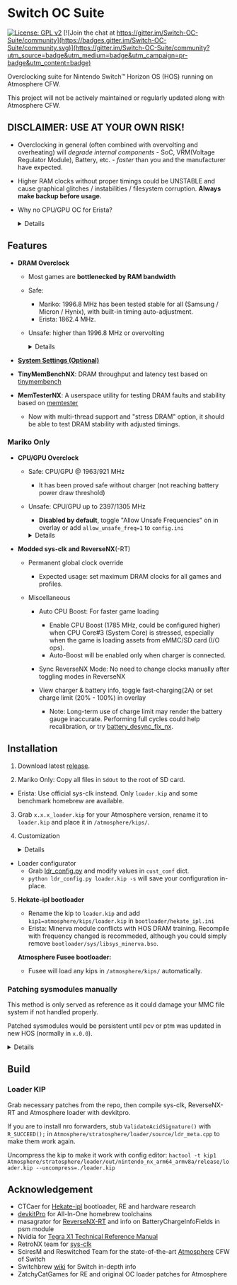 # Switch OC Suite

[![License: GPL v2](https://img.shields.io/badge/License-GPL_v2-blue.svg)](https://www.gnu.org/licenses/old-licenses/gpl-2.0.en.html) [![Join the chat at https://gitter.im/Switch-OC-Suite/community](https://badges.gitter.im/Switch-OC-Suite/community.svg)](https://gitter.im/Switch-OC-Suite/community?utm_source=badge&utm_medium=badge&utm_campaign=pr-badge&utm_content=badge)

Overclocking suite for Nintendo Switch™ Horizon OS (HOS) running on Atmosphere CFW.

This project will not be actively maintained or regularly updated along with Atmosphere CFW.


## DISCLAIMER: USE AT YOUR OWN RISK!

- Overclocking in general (often combined with overvolting and overheating) will _degrade internal components_ - SoC, VRM(Voltage Regulator Module), Battery, etc. - _faster_ than you and the manufacturer have expected.

- Higher RAM clocks without proper timings could be UNSTABLE and cause graphical glitches / instabilities / filesystem corruption. **Always make backup before usage.**

- Why no CPU/GPU OC for Erista?
  <details>

  - Tegra X1 on Erista is on TSMC 20nm HPM node, consumes much more power (~2x) and generates much more heat, compared to Tegra X1+ on Mariko (TSMC 16nm FinFET).
    - Erista Switch uses lower speedo (=== lower quality === higher voltage required) SoC from NVIDIA. You will NOT get comparable performance to NVIDIA Shield TV no matter what.
    - Snapdragon 810 (4 x A57 @ 2.0GHz + 4 x A53) also uses 20nm HPM, see how it plagued Android phones in 2014.

  - The board power supply is quite limited, even if you've done cooling mod.
    - You could spot battery draining at higher clocks under stress test, even with official 39W PD charger.
    - CPU / GPU performance at max clocks will be worse if power supply is not enough.

  - CPU OC (up to ~ 2.1 GHz, depending on your CPU bin) is available mainly for emulation, but it does NOT work out of the box.

  </details>


## Features

- **DRAM Overclock**

  - Most games are **bottlenecked by RAM bandwidth**

  - Safe:
    - Mariko: 1996.8 MHz has been tested stable for all (Samsung / Micron / Hynix), with built-in timing auto-adjustment.
    - Erista: 1862.4 MHz.

  - Unsafe: higher than 1996.8 MHz or overvolting
    <details>

    - Timing:
      - Timing parameters could be auto-adjusted (default) or overwritten with user-provided mtc table.
      - Customization: No GUI tool, requires [rebuilding](#Build).

    - DRAM bus overvolting (Erista Only).
      - Mariko: [use this to set DRAM bus voltage](https://gist.github.com/KazushiMe/6bb0fcbefe0e03b1274079522516d56d).

    </details>

- **[System Settings (Optional)](https://github.com/KazushiMe/Switch-OC-Suite/blob/master/system_settings.md)**

- **TinyMemBenchNX**: DRAM throughput and latency test based on [tinymembench](https://github.com/ssvb/tinymembench)

- **MemTesterNX**: A userspace utility for testing DRAM faults and stability based on [memtester](https://pyropus.ca/software/memtester/)
  - Now with multi-thread support and "stress DRAM" option, it should be able to test DRAM stability with adjusted timings.


### Mariko Only

- **CPU/GPU Overclock**

  - Safe: CPU/GPU @ 1963/921 MHz
    - It has been proved safe without charger (not reaching battery power draw threshold)

  - Unsafe: CPU/GPU up to 2397/1305 MHz
    - **Disabled by default**, toggle "Allow Unsafe Frequencies" on in overlay or add `allow_unsafe_freq=1` to `config.ini`
    <details>

    - Without chargers, CPU/GPU would be capped @ 1963/921 MHz or -/460 MHz (Emulator mode).

    - Without official chargers, GPU would be capped @ 1267 MHz.

    - Why **NOT RECOMMENDED**?
      - See `Current Flow` in sys-clk-OC overlay `Miscellaneous` (on battery) or measure power draw from charger yourself.
      - Currently, there are no protective measures from heavy power draw.

    - CPU: 2397 MHz @ 1220 mV (overvolting from 1120 mV)
      - NVIDIA Official Maximum: 1963.5 MHz
      - Maximum performance depends on CPU speedo.
        - You'd get somewhere between 2360 to 2390 MHz performance for real.
      - This is where floating point performance maxed out.
      - ≥ 2193 MHz will _ENABLE OVERVOLTING_.

    - GPU: 1305 MHz (no overvolting, less than official threshold 1050 mV)
      - NVIDIA Official Maximum: 1267.2 MHz
      - ~~Tested with deko3d compute shaders converted from Maxwell SASS assembly. Single-precision floating point (FP32 FFMA) performance maxes out at 1305 MHz.~~

    </details>

- **Modded sys-clk and ReverseNX**(-RT)

  - Permanent global clock override
    - Expected usage: set maximum DRAM clocks for all games and profiles.

  - Miscellaneous
    - Auto CPU Boost: For faster game loading
      - Enable CPU Boost (1785 MHz, could be configured higher) when CPU Core#3 (System Core) is stressed, especially when the game is loading assets from eMMC/SD card (I/O ops).
      - Auto-Boost will be enabled only when charger is connected.

    - Sync ReverseNX Mode: No need to change clocks manually after toggling modes in ReverseNX

    - View charger & battery info, toggle fast-charging(2A) or set charge limit (20% - 100%) in overlay
      - Note: Long-term use of charge limit may render the battery gauge inaccurate. Performing full cycles could help recalibration, or try [battery_desync_fix_nx](https://github.com/CTCaer/battery_desync_fix_nx).



## Installation

1. Download latest [release](https://github.com/KazushiMe/Switch-OC-Suite/releases/latest).

2. Mariko Only: Copy all files in `SdOut` to the root of SD card.
  - Erista: Use official sys-clk instead. Only `loader.kip` and some benchmark homebrew are available.

3. Grab `x.x.x_loader.kip` for your Atmosphere version, rename it to `loader.kip` and place it in `/atmosphere/kips/`.

4. Customization
    <details>

    | Defaults   | Mariko        | Erista       |
    | ---------- | ------------- | ------------ |
    | CPU OC     | 2397 MHz Max  | Disabled     |
    | CPU Boost  | 1785 MHz      | N/A          |
    | CPU Volt   | 1220 mV Max   | Disabled     |
    | GPU OC     | 1305 MHz Max  | N/A          |
    | RAM OC     | 1996 MHz Max  | 1862 MHz Max |
    | RAM Volt   | N/A           | Disabled     |
    | RAM Timing | Auto-Adjusted | Disabled     |

    </details>

  - Loader configurator
    - Grab [ldr_config.py](https://github.com/KazushiMe/Switch-OC-Suite/raw/master/ldr_config.py) and modify values in `cust_conf` dict.
    - `python ldr_config.py loader.kip -s` will save your configuration in-place.

5. **Hekate-ipl bootloader**
   - Rename the kip to `loader.kip` and add `kip1=atmosphere/kips/loader.kip` in `bootloader/hekate_ipl.ini`
   - Erista: Minerva module conflicts with HOS DRAM training. Recompile with frequency changed is recommeded, although you could simply remove `bootloader/sys/libsys_minerva.bso`.

   **Atmosphere Fusee bootloader:**
   - Fusee will load any kips in `/atmosphere/kips/` automatically.


### Patching sysmodules manually

This method is only served as reference as it could damage your MMC file system if not handled properly.

Patched sysmodules would be persistent until pcv or ptm was updated in new HOS (normally in `x.0.0`).

<details>

  Tools:
  - Lockpick_RCM
  - TegraExplorer
  - [hactool](https://github.com/SciresM/hactool)
  - [nx2elf](https://github.com/shuffle2/nx2elf)
  - elf2nso from [switch-tools](https://github.com/switchbrew/switch-tools/)
  - [hacpack](https://github.com/The-4n/hacPack)

  1. Dump `prod.keys` with Lockpick_RCM
  2. Dump HOS firmware with TegraExplorer
  3. Configure and run `test_patch.sh` to generate patched pcv & ptm sysmodules in nca
  4. Replace nca in `SYSTEM:/Contents/registered/` with TegraExplorer
  5. `ValidateAcidSignature()` should be stubbed to allow unsigned sysmodules to load (a.k.a. `loader_patch`)

</details>



## Build

### Loader KIP

Grab necessary patches from the repo, then compile sys-clk, ReverseNX-RT and Atmosphere loader with devkitpro.

If you are to install nro forwarders, stub `ValidateAcidSignature()` with `R_SUCCEED();` in `Atmosphere/stratosphere/loader/source/ldr_meta.cpp` to make them work again.

Uncompress the kip to make it work with config editor: `hactool -t kip1 Atmosphere/stratosphere/loader/out/nintendo_nx_arm64_armv8a/release/loader.kip --uncompress=./loader.kip`



## Acknowledgement

- CTCaer for [Hekate-ipl](https://github.com/CTCaer/hekate) bootloader, RE and hardware research
- [devkitPro](https://devkitpro.org/) for All-In-One homebrew toolchains
- masagrator for [ReverseNX-RT](https://github.com/masagrator/ReverseNX-RT) and info on BatteryChargeInfoFields in psm module
- Nvidia for [Tegra X1 Technical Reference Manual](https://developer.nvidia.com/embedded/dlc/tegra-x1-technical-reference-manual)
- RetroNX team for [sys-clk](https://github.com/retronx-team/sys-clk)
- SciresM and Reswitched Team for the state-of-the-art [Atmosphere](https://github.com/Atmosphere-NX/Atmosphere) CFW of Switch
- Switchbrew [wiki](http://switchbrew.org/wiki/) for Switch in-depth info
- ZatchyCatGames for RE and original OC loader patches for Atmosphere
